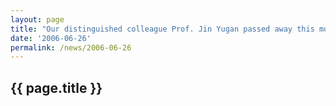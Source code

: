 ```yaml
---
layout: page
title: "Our distinguished colleague Prof. Jin Yugan passed away this morning"
date: '2006-06-26'
permalink: /news/2006-06-26
---
```


## {{ page.title }}

